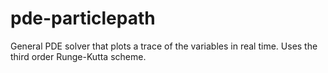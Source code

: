 # pde-particlepath
General PDE solver that plots a trace of the variables in real time. Uses the third order Runge-Kutta scheme.
